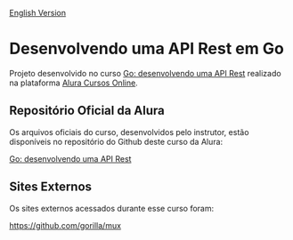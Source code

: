 [English Version](README.EN.md)

# Desenvolvendo uma API Rest em Go

Projeto desenvolvido no curso [Go: desenvolvendo uma API Rest](https://cursos.alura.com.br/course/go-desenvolvendo-api-rest) realizado na plataforma [Alura Cursos Online](https://alura.com.br/).

## Repositório Oficial da Alura

Os arquivos oficiais do curso, desenvolvidos pelo instrutor, estão disponíveis no repositório do Github deste curso da Alura:

[Go: desenvolvendo uma API Rest](https://github.com/alura-cursos/api-go-rest)

## Sites Externos

Os sites externos acessados durante esse curso foram:

https://github.com/gorilla/mux